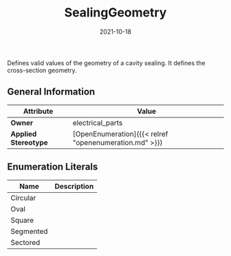 ﻿---
title: SealingGeometry
toc: false
type: specs
date: "2021-10-18"
draft: false
specification: VEC
version: 1.2.1
documentType: "Recommendation"
elementType: Class
classes:
  - SealingGeometry
menu_name: vec-1.2.1
---
<p> Defines valid values of the geometry of a cavity sealing. It defines the cross-section geometry.      </p>

## General Information

| Attribute               | Value |
|-------------------------|-------|
| **Owner**               | electrical_parts |
| **Applied Stereotype**  | [OpenEnumeration]({{< relref "openenumeration.md" >}})<br/>  |

## Enumeration Literals
| Name          | **Description** |
|---------------|-----------------|
| Circular |  |
| Oval |  |
| Square |  |
| Segmented |  |
| Sectored |  |
